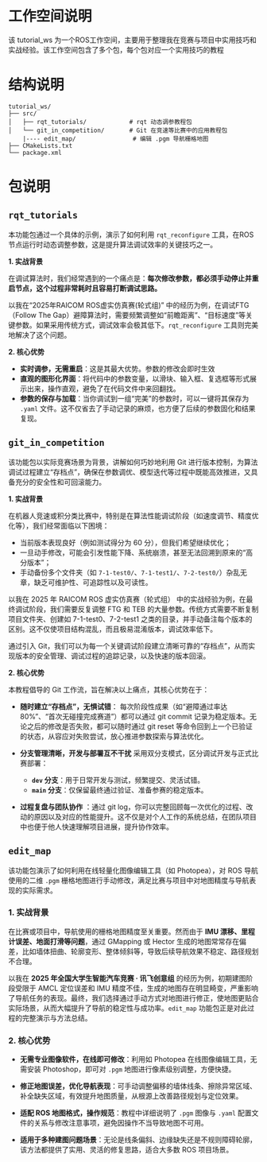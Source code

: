 # 工作空间说明
该 tutorial_ws 为一个ROS工作空间，主要用于整理我在竞赛与项目中实用技巧和实战经验。该工作空间包含了多个包，每个包对应一个实用技巧的教程


# 结构说明

```
tutorial_ws/
├── src/                
│   ├── rqt_tutorials/            # rqt 动态调参教程包
│   └── git_in_competition/       # Git 在竞速等比赛中的应用教程包
    |---- edit_map/                # 编辑 .pgm 导航栅格地图
├── CMakeLists.txt      
└── package.xml    
```

# 包说明

## `rqt_tutorials`
本功能包通过一个具体的示例，演示了如何利用 `rqt_reconfigure` 工具，在ROS节点运行时动态调整参数，这是提升算法调试效率的关键技巧之一。

**1. 实战背景**

在调试算法时，我们经常遇到的一个痛点是：**每次修改参数，都必须手动停止并重启节点，这个过程非常耗时且容易打断调试思路。**

以我在“2025年RAICOM ROS虚实仿真赛(轮式组)” 中的经历为例，在调试FTG（Follow The Gap）避障算法时，需要频繁调整如“前瞻距离”、“目标速度”等关键参数。如果采用传统方式，调试效率会极其低下。`rqt_reconfigure` 工具则完美地解决了这个问题。


**2. 核心优势**

*   **实时调参，无需重启**：这是其最大优势。参数的修改会即时生效
*   **直观的图形化界面**：将代码中的参数变量，以滑块、输入框、复选框等形式展示出来，操作直观，避免了在代码文件中来回翻找。
*   **参数的保存与加载**：当你调试到一组“完美”的参数时，可以一键将其保存为 `.yaml` 文件。这不仅省去了手动记录的麻烦，也方便了后续的参数固化和结果复现。



## `git_in_competition`
该功能包以实际竞赛场景为背景，讲解如何巧妙地利用 Git 进行版本控制，为算法调试过程建立“存档点”，确保在参数调优、模型迭代等过程中既能高效推进，又具备充分的安全性和可回滚能力。

**1. 实战背景**

在机器人竞速或积分类比赛中，特别是在算法性能调试阶段（如速度调节、精度优化等），我们经常面临以下困境：
* 当前版本表现良好（例如测试得分为 60 分），但我们希望继续优化；
* 一旦动手修改，可能会引发性能下降、系统崩溃，甚至无法回溯到原来的“高分版本”；
* 手动备份多个文件夹（如 `7-1-test0/`、`7-1-test1/`、`7-2-test0/`）杂乱无章，缺乏可维护性、可追踪性以及可读性。

以我在 2025 年 RAICOM ROS 虚实仿真赛（轮式组） 中的实战经验为例，在最终调试阶段，我们需要反复调整 FTG 和 TEB 的大量参数。传统方式需要不断复制项目文件夹、创建如 7-1-test0、7-2-test1 之类的目录，并手动备注每个版本的区别。这不仅使项目结构混乱，而且极易混淆版本，调试效率低下。

通过引入 Git，我们可以为每一个关键调试阶段建立清晰可靠的“存档点”，从而实现版本的安全管理、调试过程的追踪记录，以及快速的版本回滚。



**2. 核心优势**

本教程倡导的 Git 工作流，旨在解决以上痛点，其核心优势在于：

*   **随时建立“存档点”，无惧试错**：
每次阶段性成果（如“避障通过率达 80%”、“首次无碰撞完成赛道”）都可以通过 git commit 记录为稳定版本。无论之后的修改是否失败，都可以随时通过 git reset 等命令回到上一个已验证的状态，从容应对失败尝试，放心推进参数探索与算法优化。

*   **分支管理清晰，开发与部署互不干扰**
    采用双分支模式，区分调试开发与正式比赛部署：
    *   **`dev` 分支**：用于日常开发与测试，频繁提交、灵活试错。
    *   **`main` 分支**：仅保留最终通过验证、准备参赛的稳定版本。


*   **过程复盘与团队协作**
    ：通过 git log，你可以完整回顾每一次优化的过程、改动的原因以及对应的性能提升。这不仅是对个人工作的系统总结，在团队项目中也便于他人快速理解项目进展，提升协作效率。



## `edit_map`

该功能包演示了如何利用在线轻量化图像编辑工具（如 Photopea），对 ROS 导航使用的二维 `.pgm` 栅格地图进行手动修改，满足比赛与项目中对地图精度与导航表现的实际需求。

### **1. 实战背景**

在比赛或项目中，导航使用的栅格地图精度至关重要。然而由于 **IMU 漂移、里程计误差、地面打滑等问题**，通过 GMapping 或 Hector 生成的地图常常存在偏差，比如墙体扭曲、轮廓变形、整体倾斜等，导致后续导航效果不稳定、路径规划不合理。

以我在 **2025 年全国大学生智能汽车竞赛 · 讯飞创意组** 的经历为例，初期建图阶段受限于 AMCL 定位误差和 IMU 精度不佳，生成的地图存在明显畸变，严重影响了导航任务的表现。最终，我们选择通过手动方式对地图进行修正，使地图更贴合实际场景，从而大幅提升了导航的稳定性与成功率。`edit_map` 功能包正是对此过程的完整演示与方法总结。

### **2. 核心优势**

* **无需专业图像软件，在线即可修改**：利用如 Photopea 在线图像编辑工具，无需安装 Photoshop，即可对 `.pgm` 地图进行像素级别调整，方便快捷。

* **修正地图误差，优化导航表现**：可手动调整偏移的墙体线条、擦除异常区域、补全缺失区域，有效提升地图质量，从根源上改善路径规划与定位效果。

* **适配 ROS 地图格式，操作规范**：教程中详细说明了 `.pgm` 图像与 `.yaml` 配置文件的关系与修改注意事项，避免因操作不当导致地图不可用。

* **适用于多种建图问题场景**：无论是线条偏斜、边缘缺失还是不规则障碍轮廓，该方法都提供了实用、灵活的修复思路，适合大多数 ROS 项目场景。


